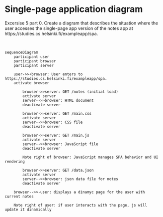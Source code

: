 # Single-page application diagram  
<p> Excersise 5 part 0. 
Create a diagram that describes the situation where the user accesses the single-page app version of the notes app at https://studies.cs.helsinki.fi/exampleapp/spa. </p>
<br>

```mermaid
sequenceDiagram
    participant user
    participant browser
    participant server

    user->>+browser: User enters to https://studies.cs.helsinki.fi/exampleapp/spa.
    activate browser

        browser->>server: GET /notes (initial load)
        activate server
        server-->>browser: HTML document
        deactivate server

        browser->>server: GET /main.css
        activate server
        server-->>browser: CSS file
        deactivate server

        browser->>server: GET /main.js
        activate server
        server-->>browser: JavaScript file
        deactivate server

        Note right of browser: JavaScript manages SPA behavior and UI rendering

        browser->>server: GET /data.json
        activate server
        server-->>browser: json data file for notes
        deactivate server
    
    browser-->>-user: displays a dinamyc page for the user with current notes

    Note right of user: if user interacts with the page, js will update it dinamically

```
